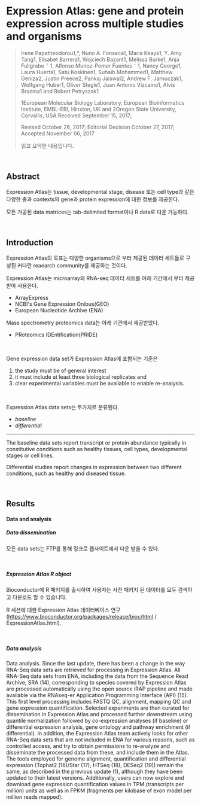 # Expression Atlas: gene and protein expression across multiple studies and organisms

>Irene Papatheodorou1,*, Nuno A. Fonseca1, Maria Keays1, Y. Amy Tang1, Elisabet Barrera1, Wojciech Bazant1, Melissa Burke1, Anja Fullgrabe ¨ 1, Alfonso Munoz-Pomer Fuentes ˜ 1, Nancy George1, Laura Huerta1, Satu Koskinen1, Suhaib Mohammed1, Matthew Geniza2, Justin Preece2, Pankaj Jaiswal2, Andrew F. Jarnuczak1, Wolfgang Huber1, Oliver Stegle1, Juan Antonio Vizcaino1, Alvis Brazma1 and Robert Petryszak1
>
>1European Molecular Biology Laboratory, European Bioinformatics Institute, EMBL-EBI, Hinxton, UK and 2Oregon State University, Corvallis, USA Received September 15, 2017; 
>
>Revised October 26, 2017; Editorial Decision October 27, 2017; Accepted November 06, 2017
>
>읽고 요약한 내용입니다.

<br>

## Abstract

Expression Atlas는 tissue, developmental stage, disease 또는 cell type과 같은 다양한 종과 contexts의 gene과 protein expression에 대한 정보를 제공한다. 

모든 가공된 data matrices는  tab-delimited format이나 R data로 다운 가능하다.

<br>

## Introduction

Expression Atlas의 목표는 다양한 organisms으로 부터 제공된 데이터 세트들로 구성된 커다란 reaearch community를 제공하는 것이다. 

Expression Atlas는 microarray와 RNA-seq 데이터 세트를 아래 기간에서 부터 제공받아 사용한다.

* ArrayExpress
* NCBI's Gene Expression Onibus(GEO)
* European Nucleotide Archive (ENA)

Mass spectrometry proteomics data는 아래 기관에서 제공받았다. 

* PRoteomics IDEntification(PRIDE)

<br>

Gene expression data set가 Expression Atlas에 포함되는 기준은

1. the study must be of general interest
2. it must include at least three biological replicates and
3. clear experimental variables must be available to enable re-analysis.

<br>

Expression Atlas data sets는 두가지로 분류된다.

* *baseline* 
* *differential*

________

The baseline data sets report transcript or protein abundance typically in constitutive conditions such as healthy tissues, cell types, developmental stages or cell lines.

Differential studies report changes in expression between two different conditions, such as healthy and diseased tissue.

<br>

## Results

#### Data and analysis

##### Data dissemination

모든 data sets는 FTP를 통해 링크로 웹사이트에서 다운 받을 수 있다.

<br>

##### Expression Atlas R object

Bioconductor에 R 패키지를 출시하여 사용자는 사전 패키지 된 데이터를 모두 검색하고 다운로드 할 수 있습니다. 

R 세션에 대한 Expression Atlas 데이터베이스 연구 (https://www.bioconductor.org/packages/release/bioc/html / ExpressionAtlas.html). 

<br>

##### Data analysis

Data analysis. Since the last update, there has been a change in the way RNA-Seq data sets are retrieved for processing in Expression Atlas. All RNA-Seq data sets from ENA, including the data from the Sequence Read Archive, SRA (14), corresponding to species covered by Expression Atlas are processed automatically using the open source iRAP pipeline and made available via the RNAseq-er Application Programming Interface (API) (15). This first level processing includes FASTQ QC, alignment, mapping QC and gene expression quantification. Selected experiments are then curated for dissemination in Expression Atlas and processed further downstream using quantile normalization followed by co-expression analyses (if baseline) or differential expression analysis, gene ontology and pathway enrichment (if differential). In addition, the Expression Atlas team actively looks for other RNA-Seq data sets that are not included in ENA for various reasons, such as controlled access, and try to obtain permissions to re-analyze and disseminate the processed data from these, and include them in the Atlas. The tools employed for genome alignment, quantification and differential expression (Tophat2 (16)/Star (17), HTSeq (18), DESeq2 (19)) remain the same, as described in the previous update (1), although they have been updated to their latest versions. Additionally, users can now explore and download gene expression quantification values in TPM (transcripts per million) units as well as in FPKM (fragments per kilobase of exon model per million reads mapped).

<br>

